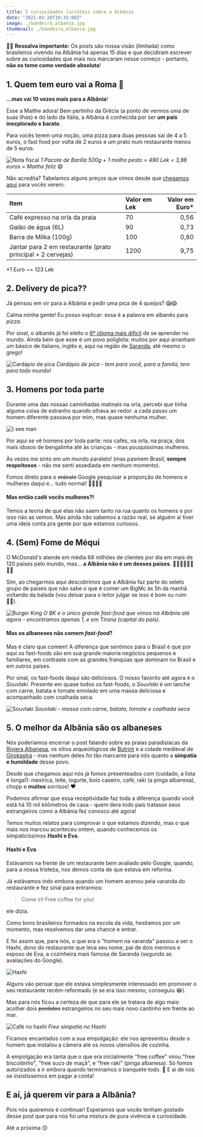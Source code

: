 ```yaml
---
title: 5 curiosidades (in)úteis sobre a Albânia
date: "2021-03-20T10:35:00Z"
image: ./bandeira_albania.jpg
thumbnail: ./bandeira_albania.jpg
---
```


🚨🚨 **Ressalva importante:** Os posts são nossa visão (limitada) como brasileiros vivendo na Albânia há apenas 15 dias e que decidiram escrever sobre as curiosidades que mais nos marcaram nesse começo - portanto, **não os tome como verdade absoluta**!

## 1. Quem tem euro vai a Roma 💸

**...mas vai 10 vezes mais para a Albânia**!

Esse a Maithe adora! Bem pertinho da Grécia (a ponto de vermos uma de suas ilhas) e do lado da Itália, a Albânia é conhecida por ser **um país inexplorado e barato**.

Para vocês terem uma noção, uma pizza para duas pessoas sai de 4 a 5 euros, o fast food por volta de 2 euros e um prato num restaurante menos de 5 euros.

![Nota fiscal](./nota_fiscal.jpg)
*1 Pacote de Barilla 500g + 1 molho pesto = 490 Lek = 3,98 euros = Maithe feliz* 😄

Não acredita? Tabelamos alguns preços que vimos desde que [chegamos aqui](../chegada-na-albania) para vocês verem:

| Item | Valor em Lek                                    | Valor em Euro* |
| :----- | :--------------------------------------- | ---: |
| Café expresso na orla da praia | 70 | 0,56 |
| Galão de água (6L)      | 90 | 0,73 |
| Barra de Milka (100g)      | 100  | 0,80 |
| Jantar para 2 em restaurante (prato principal + 2 cervejas) | 1200 | 9,75

*1 Euro ~= 123 Lek

## 2. Delivery de pica??

Já pensou em vir para a Albânia e pedir uma pica de 4 queijos? 😱😱

Calma minha gente! Eu posso explicar: essa é a palavra em albanês para *pizza*. 

Por sinal, o albanês já foi eleito o [6º idioma mais difícil](https://www.awebic.com/idiomas-dificeis/) de se aprender no mundo. Ainda bem que esse é um povo poliglota: muitos por aqui arranham um básico de italiano, inglês e, aqui na região de [Saranda](../dia-de-sol-em-saranda), até mesmo o grego!

![Cardápio de pica](./pica.jpg)
*Cardápio de pica - tem para você, para a famíla, tem para todo mundo!*


## 3. Homens por toda parte

Durante uma das nossas caminhadas matinais na orla, percebi que tinha alguma coisa de estranho quando olhava ao redor: a cada passo um homem diferente passava por mim, mas quase nenhuma mulher.

![I see man](./i_see_man.jpg)

Por aqui se vê homens por toda parte: nos cafés, na orla, na praça, dos mais idosos de bengalinha até às crianças - mas pouquíssimas mulheres.

Às vezes me sinto em um mundo paralelo! (mas pasmem Brasil, **sempre respeitosos** - não me senti assediada em nenhum momento).

Fomos direto para o ~~oráculo~~ Google pesquisar a proporção de homens e mulheres daqui e... tudo normal! 🤷‍♀️🤷‍♀️

#### Mas então cadê vocês mulheres?!

Temos a teoria de que elas não saem tanto na rua quanto os homens e por isso não as vemos. Mas ainda não sabemos a razão real, se alguém aí tiver uma ideia conta pra gente por que estamos curiosos.

## 4. (Sem) Fome de Méqui

O McDonald's atende em média 68 milhões de clientes por dia em mais de 120 países pelo mundo, mas... **a Albânia não é um desses países**. 🤷‍♂️🤷‍♂️🍔🍔🚫🚫

Sim, ao chegarmos aqui descobrimos que a Albânia faz parte do seleto grupo de países que não sabe o que é comer um BigMc às 5h da manhã voltando da balada (vou deixar para o leitor julgar se isso é bom ou ruim 🤷‍♂️).

![Burger King](./b.jpg)
*O BK é o único grande fast-food que vimos na Albânia até agora - encontramos apenas 1, e em Tirana (capital do país).*

#### Mas os albaneses não comem *fast-food*?

Mas é claro que comem! A diferença que sentimos para o Brasil é que por aqui os fast-foods são em sua grande maioria negócios pequenos e familiares, em contraste com as grandes franquias que dominam no Brasil e em outros países.

Por sinal, os fast-foods daqui são deliciosos. O nosso favorito até agora é o *Souvlaki*. Presente em quase todos os fast-foods, o *Souvlaki* é um lanche com carne, batata e tomate enrolado em uma massa deliciosa e acompanhado com coalhada seca.

![Souvlaki](./souvlaki.jpg)
*Souvlaki - massa com carne, batata, tomate e coalhada seca*


## 5. O melhor da Albânia são os albaneses

Nós poderíamos encerrar o post falando sobre as praias paradisíacas da [Riviera Albanesa](https://en.wikipedia.org/wiki/Albanian_Riviera), os sítios arqueológicos de [Butrint](https://en.wikipedia.org/wiki/Butrint_National_Park) e a cidade medieval de [Girokastra](https://en.wikipedia.org/wiki/Gjirokast%C3%ABr) - mas nenhum deles foi tão marcante para nós quanto a **simpatia e humildade** desse povo.

Desde que chegamos aqui nós já fomos presenteados com (cuidado, a lista é longa!): mexirica, leite, iogurte, bolo caseiro, café, raki (a pinga albanesa), chopp e **muitos** sorrisos! ❤️

Podemos afirmar que essa receptividade faz toda a diferença quando você está há 10 mil kilômetros de casa - quem dera todo país tratasse seus estrangeiros como a Albânia fez conosco até agora!

Temos muitos relatos para comprovar o que estamos dizendo, mas o que mais nos marcou aconteceu ontem, quando conhecemos os simpaticíssimos **Haxhi e Eva**.

#### Haxhi e Eva

Estávamos na frente de um restaurante bem avaliado pelo Google, quando, para a nossa tristeza, nos demos conta de que estava em reforma.

Já estávamos indo embora quando um homem acenou pela varanda do restaurante e fez sinal para entrarmos:
> Come in! Free coffee for you!

ele dizia.

Como bons brasileiros formados na escola da vida, hesitamos por um momento, mas resolvemos dar uma chance e entrar.

E foi assim que, para nós, o que era o "homem na varanda" passou a ser o Haxhi, dono do restaurante que leva seu nome, pai de dois meninos e esposo de Eva, a cozinheira mais famosa de Saranda (segundo as avaliações do Google).

![Haxhi](./haxhi.jpg)

Alguns vão pensar que ele estava simplesmente interessado em promover o seu restaurante recém-reformado (e se era isso mesmo, conseguiu 😂).

Mas para nós ficou a certeza de que para ele se tratava de algo mais: acolher dois ~~perdidos~~ estrangeiros no seu mais novo cantinho em frente ao mar.

![Café no haxhi](./cafe_haxhi.jpg)
*Free simpatia no Haxhi*

Ficamos encantados com a sua empolgação: ele nos apresentou desde o homem que instalou a câmera até os novos utensílios de cozinha.

A empolgação era tanta que o que era inicialmente "free coffee" virou "free biscoitinho", "free suco de maçã", e "free raki" (pinga albanesa). Só fomos autorizados a ir embora quando terminamos o banquete todo. 🤣 E ai de nós se insistíssemos em pagar a conta!

## E aí, já querem vir para a Albânia?
Pois nós queremos é continuar! Esperamos que vocês tenham gostado desse post que para nós foi uma mistura de pura vivência e curiosidade.

Até a próxima 😊
